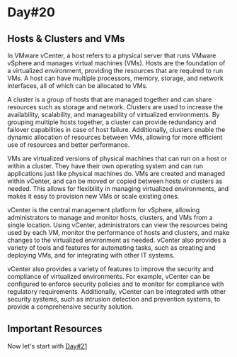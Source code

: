 # Day#20

## Hosts & Clusters and VMs

In VMware vCenter, a host refers to a physical server that runs VMware vSphere and manages virtual machines (VMs). Hosts are the foundation of a virtualized environment, providing the resources that are required to run VMs. A host can have multiple processors, memory, storage, and network interfaces, all of which can be allocated to VMs.

A cluster is a group of hosts that are managed together and can share resources such as storage and network. Clusters are used to increase the availability, scalability, and manageability of virtualized environments. By grouping multiple hosts together, a cluster can provide redundancy and failover capabilities in case of host failure. Additionally, clusters enable the dynamic allocation of resources between VMs, allowing for more efficient use of resources and better performance.

VMs are virtualized versions of physical machines that can run on a host or within a cluster. They have their own operating system and can run applications just like physical machines do. VMs are created and managed within vCenter, and can be moved or copied between hosts or clusters as needed. This allows for flexibility in managing virtualized environments, and makes it easy to provision new VMs or scale existing ones.

vCenter is the central management platform for vSphere, allowing administrators to manage and monitor hosts, clusters, and VMs from a single location. Using vCenter, administrators can view the resources being used by each VM, monitor the performance of hosts and clusters, and make changes to the virtualized environment as needed. vCenter also provides a variety of tools and features for automating tasks, such as creating and deploying VMs, and for integrating with other IT systems.

vCenter also provides a variety of features to improve the security and compliance of virtualized environments. For example, vCenter can be configured to enforce security policies and to monitor for compliance with regulatory requirements. Additionally, vCenter can be integrated with other security systems, such as intrusion detection and prevention systems, to provide a comprehensive security solution.

## Important Resources

Now let's start with [Day#21](Day%4021.md)
